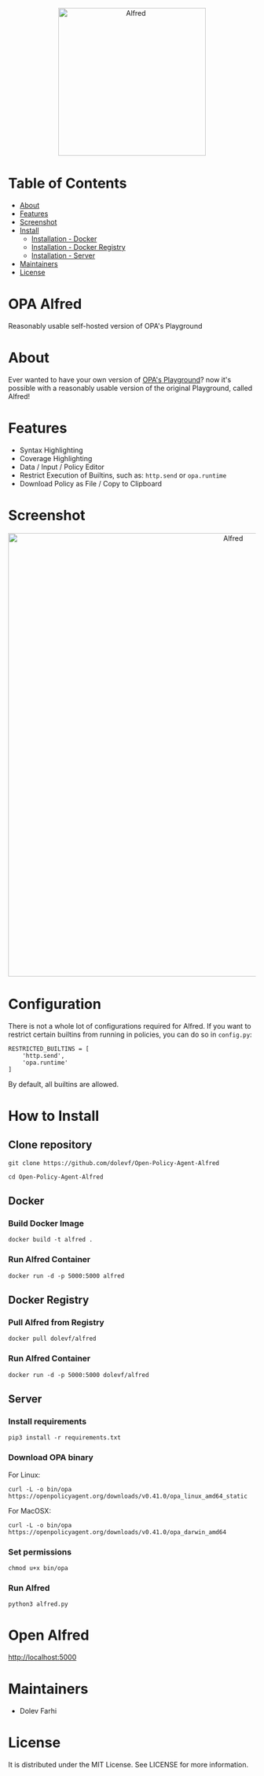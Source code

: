 <p align="center">
  <img src="https://github.com/dolevf/Open-Policy-Agent-Alfred/blob/main/static/images/logo.png?raw=true" width="300px" alt="Alfred"/>
</p>

# Table of Contents
* [About](#about)
* [Features](#features)
* [Screenshot](#screenshot)
* [Install](#how-to-install-and-use)
  * [Installation - Docker](#docker)
  * [Installation - Docker Registry](#docker-registry)
  * [Installation - Server](#server)
* [Maintainers](#maintainers)
* [License](#license)

# OPA Alfred
Reasonably usable self-hosted version of OPA's Playground

# About
Ever wanted to have your own version of [OPA's Playground](https://play.openpolicyagent.org)? now it's possible with a reasonably usable version of the original Playground, called Alfred!

# Features
- Syntax Highlighting
- Coverage Highlighting
- Data / Input / Policy Editor
- Restrict Execution of Builtins, such as: `http.send` or `opa.runtime`
- Download Policy as File / Copy to Clipboard

# Screenshot
<p align="center">
  <img src="https://github.com/dolevf/Open-Policy-Agent-Alfred/blob/main/static/images/alfred_view.png?raw=true" width="900px" alt="Alfred"/>
</p>

# Configuration
There is not a whole lot of configurations required for Alfred. If you want to restrict certain builtins from running in policies, you can do so in `config.py`:

```
RESTRICTED_BUILTINS = [
    'http.send',
    'opa.runtime'
]
```

By default, all builtins are allowed.

# How to Install
## Clone repository
`git clone https://github.com/dolevf/Open-Policy-Agent-Alfred`

`cd Open-Policy-Agent-Alfred`

## Docker
### Build Docker Image
`docker build -t alfred .`

### Run Alfred Container
`docker run -d -p 5000:5000 alfred`

## Docker Registry
### Pull Alfred from Registry
`docker pull dolevf/alfred`

### Run Alfred Container
`docker run -d -p 5000:5000 dolevf/alfred`

## Server
### Install requirements

`pip3 install -r requirements.txt`

### Download OPA binary
For Linux:

`curl -L -o bin/opa https://openpolicyagent.org/downloads/v0.41.0/opa_linux_amd64_static`

For MacOSX:

`curl -L -o bin/opa https://openpolicyagent.org/downloads/v0.41.0/opa_darwin_amd64`

### Set permissions
`chmod u+x bin/opa`

### Run Alfred
`python3 alfred.py`


# Open Alfred
[http://localhost:5000](http://localhost:5000)


# Maintainers
- Dolev Farhi

# License
It is distributed under the MIT License. See LICENSE for more information.
